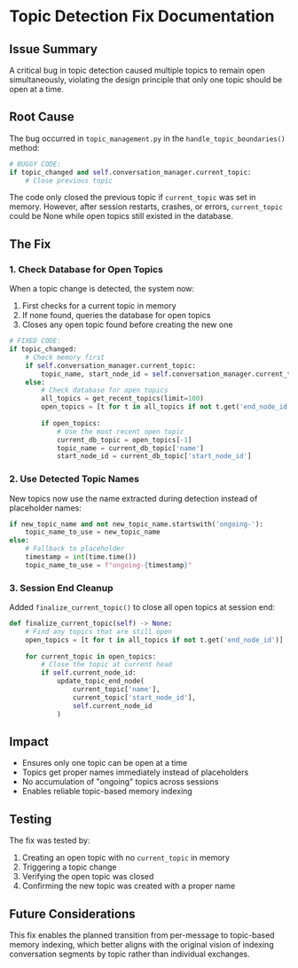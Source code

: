 # Topic Detection Fix Documentation

## Issue Summary

A critical bug in topic detection caused multiple topics to remain open simultaneously, violating the design principle that only one topic should be open at a time.

## Root Cause

The bug occurred in `topic_management.py` in the `handle_topic_boundaries()` method:

```python
# BUGGY CODE:
if topic_changed and self.conversation_manager.current_topic:
    # Close previous topic
```

The code only closed the previous topic if `current_topic` was set in memory. However, after session restarts, crashes, or errors, `current_topic` could be None while open topics still existed in the database.

## The Fix

### 1. Check Database for Open Topics

When a topic change is detected, the system now:
1. First checks for a current topic in memory
2. If none found, queries the database for open topics
3. Closes any open topic found before creating the new one

```python
# FIXED CODE:
if topic_changed:
    # Check memory first
    if self.conversation_manager.current_topic:
        topic_name, start_node_id = self.conversation_manager.current_topic
    else:
        # Check database for open topics
        all_topics = get_recent_topics(limit=100)
        open_topics = [t for t in all_topics if not t.get('end_node_id')]
        
        if open_topics:
            # Use the most recent open topic
            current_db_topic = open_topics[-1]
            topic_name = current_db_topic['name']
            start_node_id = current_db_topic['start_node_id']
```

### 2. Use Detected Topic Names

New topics now use the name extracted during detection instead of placeholder names:

```python
if new_topic_name and not new_topic_name.startswith('ongoing-'):
    topic_name_to_use = new_topic_name
else:
    # Fallback to placeholder
    timestamp = int(time.time())
    topic_name_to_use = f"ongoing-{timestamp}"
```

### 3. Session End Cleanup

Added `finalize_current_topic()` to close all open topics at session end:

```python
def finalize_current_topic(self) -> None:
    # Find any topics that are still open
    open_topics = [t for t in all_topics if not t.get('end_node_id')]
    
    for current_topic in open_topics:
        # Close the topic at current head
        if self.current_node_id:
            update_topic_end_node(
                current_topic['name'], 
                current_topic['start_node_id'], 
                self.current_node_id
            )
```

## Impact

- Ensures only one topic can be open at a time
- Topics get proper names immediately instead of placeholders
- No accumulation of "ongoing" topics across sessions
- Enables reliable topic-based memory indexing

## Testing

The fix was tested by:
1. Creating an open topic with no `current_topic` in memory
2. Triggering a topic change
3. Verifying the open topic was closed
4. Confirming the new topic was created with a proper name

## Future Considerations

This fix enables the planned transition from per-message to topic-based memory indexing, which better aligns with the original vision of indexing conversation segments by topic rather than individual exchanges.
